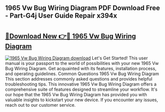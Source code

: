 ## 1965 Vw Bug Wiring Diagram PDF Download Free - Part-G4j User Guide Repair x394x

# <h2><a href="http://dfncbcl.blite.top/?on=1965+Vw+Bug+Wiring+Diagram">🔗Download New 👉🔴 1965 Vw Bug Wiring Diagram</a></h2>

[![1965 Vw Bug Wiring Diagram download](https://i.imgur.com/lujVjoI.png)](http://dfncbcl.blite.top/?on=1965+Vw+Bug+Wiring+Diagram)
Let's Get Started! This user manual is your passport to the world of possibilities with your new 1965 Vw Bug Wiring Diagram. Get acquainted with its features, installation process, and operating guidelines. Common Questions 1965 Vw Bug Wiring Diagram This section addresses commonly asked questions and provides helpful troubleshooting tips. This innovative 1965 Vw Bug Wiring Diagram offers a comprehensive suite of features designed to streamline your workflow. It's our hope that the 1965 Vw Bug Wiring Diagram has provided you with valuable insights to kickstart your new device. If you encounter any issues, reach out to our customer service.
